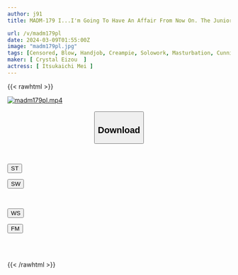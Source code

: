```yaml
---
author: j91
title: MADM-179 I...I'm Going To Have An Affair From Now On. The Junior At The Company That Her Husband Brought Home Was A Man She Had Once Embraced In The Past... Mei Itsukaichi

url: /v/madm179pl
date: 2024-03-09T01:55:00Z
image: "madm179pl.jpg"
tags: [Censored, Blow, Handjob, Creampie, Solowork, Masturbation, Cunnilingus, Big Tits, Married Woman, Titty Fuck, Cowgirl, Finger Fuck, Squirting, Affair, Shaved, Cuckold, Back	]
maker: [ Crystal Eizou  ]
actress: [ Itsukaichi Mei ]
---
```



{{< rawhtml >}}

<div class="video" data-videoid="9klwvYo246T6Vz">
    <a href="javascript:;">
        <img src="/v/madm179pl/madm179pl.jpg" width="WIDTH" height="HEIGHT" alt="madm179pl.mp4" loading="lazy">
    </a>
</div>

<script type="text/javascript" src="https://j91.asia/asset/on-demand-st.js"></script>

<br>
  <link rel="stylesheet" href="https://j91.asia/asset/bs5.css">
  
  <center>
  <button class="btn btn-primary" type="button" data-bs-toggle="collapse" data-bs-target=".multi-collapse" aria-expanded="false" aria-controls="multiCollapseExample1 multiCollapseExample2"><h2>Download</h2></button></center>
</p>
<div class="row">
  <div class="col">
    <div class="collapse multi-collapse" id="multiCollapseExample1">
      <div class="card card-body">
	      	      <br>
<div class="buttons">  
<p><a href="https://streamtape.to/v/9klwvYo246T6Vz" target="_blank"><button class="btn-hover color-3"><i class="fa fa-download"></i> ST</button></a></p>
<p><a href="https://cdnwish.com/iggwgh0ur3ox" target="_blank"><button class="btn-hover color-2"><i class="fa fa-download"></i> SW</button></a></p></div>
    </div>
  </div>
</div>
  <div class="col">
    <div class="collapse multi-collapse" id="multiCollapseExample2">
      <div class="card card-body">
	      <br>
<div class="buttons">
<p><a href="https://wolfstream.tv/fphv3qefrbeh"><button class="btn-hover color-9"><i class="fa fa-download"></i> WS</button></a></p>
<p><a href="https://filemoon.sx/d/gyj8pu4prj0i"><button class="btn-hover color-8"><i class="fa fa-download"></i> FM</button></a></p></div>
<br><br>
      </div>
    </div>
  </div>
</div>

{{< /rawhtml >}}